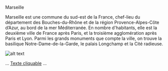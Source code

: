 Marseille

Marseille est une commune du sud-est de la France, chef-lieu du département des Bouches-du-Rhône et de la région Provence-Alpes-Côte d’Azur, 
au bord de la mer Méditerranée.
En nombre d'habitants, elle est la deuxième ville de France après Paris, et la troisième agglomération après Paris et Lyon. 
Parmi les grands monuments que compte la ville, on trouve la basilique Notre-Dame-de-la-Garde, le palais Longchamp et la Cité radieuse.

![alt text](https://upload.wikimedia.org/wikipedia/commons/4/46/Marseille-Fort_Saint-Jean.JPG)


... [Texte cliquable](https://github.com/indiaye18/TP2_Lab/blob/main/jeu-heros-Labyrinthe-Tour-Monde/Odessa.md) ...


